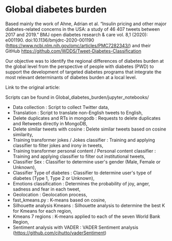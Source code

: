 # Global diabetes burden

Based mainly the work of Ahne, Adrian et al. “Insulin pricing and other major diabetes-related concerns in the USA: a study of 46 407 tweets between 2017 and 2019.” BMJ open diabetes research & care vol. 8,1 (2020): e001190. doi:10.1136/bmjdrc-2020-001190 (https://www.ncbi.nlm.nih.gov/pmc/articles/PMC7282343/) and their GitHub https://github.com/WDDS/Tweet-Diabetes-Classification 

Our objective was to identify the regional differences of diabetes burden at the global level from the perspective of people with diabetes (PWD) to support the development of targeted diabetes programs that integrate the most relevant determinants of diabetes burden at a local level.

Link to the original article: 

Scripts can be found in Global_diabetes_burden/jupyter_notebooks/

- Data collection : Script to collect Twitter data,
- Translation : Script to translate non-English tweets to English,
- Delete duplicates and RTs in mongodb : Requests to delete duplicates and Retweets directly in MongoDB,
- Delete similar tweets with cosine : Delete similar tweets based on cosine similarity,
- Training transformer jokes / Jokes classifier : Training and applying classifier to filter jokes and irony in tweets,
- Training transformer personal content / Personal content classifier : Training and applying classifier to filter out institutional tweets,
- Classifier Sex : Classifier to determine user's gender (Male, Female or Unknown),
- Classifier Type of diabetes : Classifier to determine user's type of diabetes (Type 1, Type 2 or Unknown),
- Emotions classification : Determines the probability of joy, anger, sadness and fear in each tweet,
- Geolocation : Geolocation process,
- fast_kmeans.py : K-means based on cosine,
- Silhouette analysis Kmeans : Silhouette analysis to determine the best K for Kmeans for each region, 
- Kmeans 7 regions : K-means applied to each of the seven World Bank Region, 
- Sentiment analysis with VADER : VADER Sentiment analysis (https://github.com/cjhutto/vaderSentiment)
